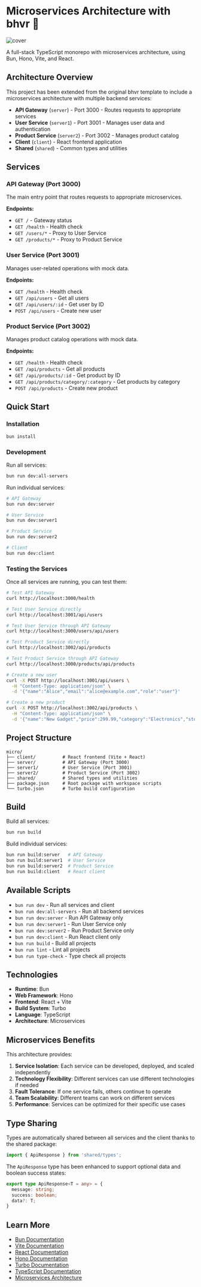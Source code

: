 # Microservices Architecture with bhvr 🦫

![cover](https://cdn.stevedylan.dev/ipfs/bafybeievx27ar5qfqyqyud7kemnb5n2p4rzt2matogi6qttwkpxonqhra4)

A full-stack TypeScript monorepo with microservices architecture, using Bun, Hono, Vite, and React.

## Architecture Overview

This project has been extended from the original bhvr template to include a microservices architecture with multiple backend services:

- **API Gateway** (`server`) - Port 3000 - Routes requests to appropriate services
- **User Service** (`server1`) - Port 3001 - Manages user data and authentication  
- **Product Service** (`server2`) - Port 3002 - Manages product catalog
- **Client** (`client`) - React frontend application
- **Shared** (`shared`) - Common types and utilities

## Services

### API Gateway (Port 3000)
The main entry point that routes requests to appropriate microservices.

**Endpoints:**
- `GET /` - Gateway status
- `GET /health` - Health check
- `GET /users/*` - Proxy to User Service
- `GET /products/*` - Proxy to Product Service

### User Service (Port 3001)
Manages user-related operations with mock data.

**Endpoints:**
- `GET /health` - Health check
- `GET /api/users` - Get all users
- `GET /api/users/:id` - Get user by ID
- `POST /api/users` - Create new user

### Product Service (Port 3002)
Manages product catalog operations with mock data.

**Endpoints:**
- `GET /health` - Health check
- `GET /api/products` - Get all products
- `GET /api/products/:id` - Get product by ID
- `GET /api/products/category/:category` - Get products by category
- `POST /api/products` - Create new product

## Quick Start

### Installation
```bash
bun install
```

### Development

Run all services:
```bash
bun run dev:all-servers
```

Run individual services:
```bash
# API Gateway
bun run dev:server

# User Service  
bun run dev:server1

# Product Service
bun run dev:server2

# Client
bun run dev:client
```

### Testing the Services

Once all services are running, you can test them:

```bash
# Test API Gateway
curl http://localhost:3000/health

# Test User Service directly
curl http://localhost:3001/api/users

# Test User Service through API Gateway
curl http://localhost:3000/users/api/users

# Test Product Service directly
curl http://localhost:3002/api/products

# Test Product Service through API Gateway
curl http://localhost:3000/products/api/products

# Create a new user
curl -X POST http://localhost:3001/api/users \
  -H "Content-Type: application/json" \
  -d '{"name":"Alice","email":"alice@example.com","role":"user"}'

# Create a new product
curl -X POST http://localhost:3002/api/products \
  -H "Content-Type: application/json" \
  -d '{"name":"New Gadget","price":299.99,"category":"Electronics","stock":10}'
```

## Project Structure

```
micro/
├── client/          # React frontend (Vite + React)
├── server/          # API Gateway (Port 3000)
├── server1/         # User Service (Port 3001) 
├── server2/         # Product Service (Port 3002)
├── shared/          # Shared types and utilities
├── package.json     # Root package with workspace scripts
└── turbo.json       # Turbo build configuration
```

## Build

Build all services:
```bash
bun run build
```

Build individual services:
```bash
bun run build:server   # API Gateway
bun run build:server1  # User Service
bun run build:server2  # Product Service
bun run build:client   # React client
```

## Available Scripts

- `bun run dev` - Run all services and client
- `bun run dev:all-servers` - Run all backend services
- `bun run dev:server` - Run API Gateway only
- `bun run dev:server1` - Run User Service only
- `bun run dev:server2` - Run Product Service only
- `bun run dev:client` - Run React client only
- `bun run build` - Build all projects
- `bun run lint` - Lint all projects
- `bun run type-check` - Type check all projects

## Technologies

- **Runtime**: Bun
- **Web Framework**: Hono
- **Frontend**: React + Vite
- **Build System**: Turbo
- **Language**: TypeScript
- **Architecture**: Microservices

## Microservices Benefits

This architecture provides:

1. **Service Isolation**: Each service can be developed, deployed, and scaled independently
2. **Technology Flexibility**: Different services can use different technologies if needed
3. **Fault Tolerance**: If one service fails, others continue to operate
4. **Team Scalability**: Different teams can work on different services
5. **Performance**: Services can be optimized for their specific use cases

## Type Sharing

Types are automatically shared between all services and the client thanks to the shared package:

```typescript
import { ApiResponse } from 'shared/types';
```

The `ApiResponse` type has been enhanced to support optional data and boolean success states:

```typescript
export type ApiResponse<T = any> = {
  message: string;
  success: boolean;
  data?: T;
}
```

## Learn More

- [Bun Documentation](https://bun.sh/docs)
- [Vite Documentation](https://vitejs.dev/guide/)
- [React Documentation](https://react.dev/learn)
- [Hono Documentation](https://hono.dev/docs)
- [Turbo Documentation](https://turbo.build/docs)
- [TypeScript Documentation](https://www.typescriptlang.org/docs/)
- [Microservices Architecture](https://microservices.io/)
